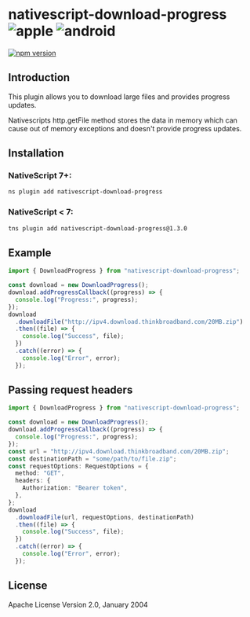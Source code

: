 # nativescript-download-progress ![apple](https://cdn3.iconfinder.com/data/icons/picons-social/57/16-apple-32.png) ![android](https://cdn4.iconfinder.com/data/icons/logos-3/228/android-32.png)

[![npm version](https://badge.fury.io/js/nativescript-download-progress.svg)](http://badge.fury.io/js/nativescript-download-progress)

## Introduction

This plugin allows you to download large files and provides progress updates.

Nativescripts http.getFile method stores the data in memory which can cause out of memory exceptions and doesn't provide progress updates.

## Installation

### NativeScript 7+:

```bash
ns plugin add nativescript-download-progress
```

### NativeScript < 7:

```bash
tns plugin add nativescript-download-progress@1.3.0
```

## Example

```typescript
import { DownloadProgress } from "nativescript-download-progress";

const download = new DownloadProgress();
download.addProgressCallback((progress) => {
  console.log("Progress:", progress);
});
download
  .downloadFile("http://ipv4.download.thinkbroadband.com/20MB.zip")
  .then((file) => {
    console.log("Success", file);
  })
  .catch((error) => {
    console.log("Error", error);
  });
```

## Passing request headers

```typescript
import { DownloadProgress } from "nativescript-download-progress";

const download = new DownloadProgress();
download.addProgressCallback((progress) => {
  console.log("Progress:", progress);
});
const url = "http://ipv4.download.thinkbroadband.com/20MB.zip";
const destinationPath = "some/path/to/file.zip";
const requestOptions: RequestOptions = {
  method: "GET",
  headers: {
    Authorization: "Bearer token",
  },
};
download
  .downloadFile(url, requestOptions, destinationPath)
  .then((file) => {
    console.log("Success", file);
  })
  .catch((error) => {
    console.log("Error", error);
  });
```

## License

Apache License Version 2.0, January 2004
